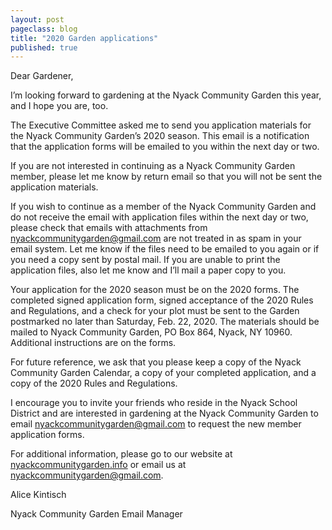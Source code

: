 ```yaml
---
layout: post
pageclass: blog
title: "2020 Garden applications"
published: true
---
```


Dear Gardener,

I’m looking forward to gardening at the Nyack Community Garden this year, and I hope you are, too.

The Executive Committee asked me to send you application materials for the Nyack Community Garden’s 2020 season. This email is a notification that the application forms will be emailed to you within the next day or two.

If you are not interested in continuing as a Nyack Community Garden member, please let me know by return email so that you will not be sent the application materials.

If you wish to continue as a member of the Nyack Community Garden and do not receive the email with application files within the next day or two, please check that emails with attachments from [nyackcommunitygarden@gmail.com](mailto:nyackcommunitygarden@gmail.com) are not treated in as spam in your email system. Let me know if the files need to be emailed to you again or if you need a copy sent by postal mail. If you are unable to print the application files, also let me know and I’ll mail a paper copy to you.

Your application for the 2020 season must be on the 2020 forms. The completed signed application form, signed acceptance of the 2020 Rules and Regulations, and a check for your plot must be sent to the Garden postmarked no later than Saturday, Feb. 22, 2020. The materials should be mailed to Nyack Community Garden, PO Box 864, Nyack, NY 10960. Additional instructions are on the forms.

For future reference, we ask that you please keep a copy of the Nyack Community Garden Calendar, a copy of your completed application, and a copy of the 2020 Rules and Regulations.

I encourage you to invite your friends who reside in the Nyack School District and are interested in gardening at the Nyack Community Garden to email [nyackcommunitygarden@gmail.com](mailto:nyackcommunitygarden@gmail.com) to request the new member application forms.

For additional information, please go to our website at [nyackcommunitygarden.info](http://nyackcommunitygarden.info/) or email us at [nyackcommunitygarden@gmail.com](mailto:nyackcommunitygarden@gmail.com).

Alice Kintisch

Nyack Community Garden Email Manager

